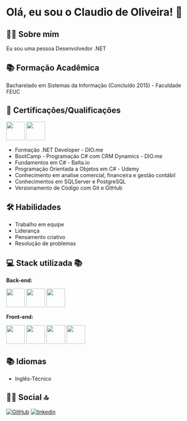 # Olá, eu sou o Claudio de Oliveira! 👋

## 👨‍💻 Sobre mim
Eu sou uma pessoa Desenvolvedor .NET

## 📚 Formação Acadêmica

Bacharelado em Sistemas da Informação (Concluído 2015) - Faculdade FEUC

## 🎯 Certificações/Qualificações

[<img src="https://hermes.dio.me/tracks/169e3d0f-263a-4efb-86c5-244bdf1ce8d6.png" height="50"></a>](https://web.dio.me/track/formacao-dotnet-developer)
[<img src="https://hermes.dio.me/tracks/b6c00053-caf8-4dd8-9c92-96b1e077c426.png" height="50"></a>](https://web.dio.me/track/coding-future-avanade-programacao-c-com-crm-dynamics)
- Formação .NET Developer - DIO.me
- BootCamp - Programação C# com CRM Dynamics - DIO.me
- Fundamentos em C# - Balta.io
- Programação Orientada a Objetos em C# - Udemy
- Conhecimento em analise comercial, financeira e gestão contábil
- Conhecimentos em SQLServer e PostgreSQL
- Versionamento de Código com Git e GitHub

## 🛠 Habilidades
- Trabalho em equipe
- Liderança
- Pensamento criativo
- Resolução de problemas

## 💻 Stack utilizada 📚

**Back-end:** 

[<img src="https://hermes.dio.me/tracks/977d1b41-5888-44d7-8e4c-57d2348748dc.png" height="50"></a>](https://web.dio.me/track/formacao-logica-de-programacao)
[<img src="https://seeklogo.com/images/C/c-sharp-c-logo-02F17714BA-seeklogo.com.png" height="50"></a>](https://web.dio.me/track/formacao-dotnet-developer)
[<img src="https://logodix.com/logo/912324.png" height="50"></a>](https://web.dio.me/track/formacao-dotnet-developer)

**Front-end:** 

[<img src="https://hermes.dio.me/tracks/62ed1f1d-8d76-4bbc-905f-e73d20cb82f5.png" height="50"></a>](https://web.dio.me/track/formacao-html-web-developer)
[<img src="https://hermes.dio.me/tracks/da043c7a-7189-441e-bf28-adc2d05a4934.png" height="50"></a>](https://web.dio.me/track/formacao-css-web-developer)
[<img src="https://logodix.com/logo/2062376.png" height="50"></a>](https://web.dio.me/track/formacao-css-web-developer)
[<img src="https://hermes.dio.me/tracks/55e7040f-775b-47e5-a8fb-69d002ca17a9.png" height="50"></a>](https://web.dio.me/track/formacao-javascript-developer)

## 📚 Idiomas
- Inglês-Técnico

## 🔗👨 Social 🔝
[![GitHub](https://img.shields.io/badge/GitHub-100000?style=for-the-badge&logo=github&logoColor=white)](https://github.com/ClaudioOliver) [![linkedin](https://img.shields.io/badge/linkedin-0A66C2?style=for-the-badge&logo=linkedin&logoColor=white)](https://www.linkedin.com/)

